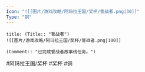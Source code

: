 ```yaml
---
Icon: "![[图片/游戏攻略/阿玛拉王国/奖杯/誓战者.png|30]]"
Type: "铜"
---
```

```ad-common-bronze-trophy
title: (Title:: "誓战者")
![[图片/游戏攻略/阿玛拉王国/奖杯/誓战者.png|100]]

(Comment:: "已完成誓战者故事线任务。")
```

#阿玛拉王国/奖杯 #奖杯 #铜
